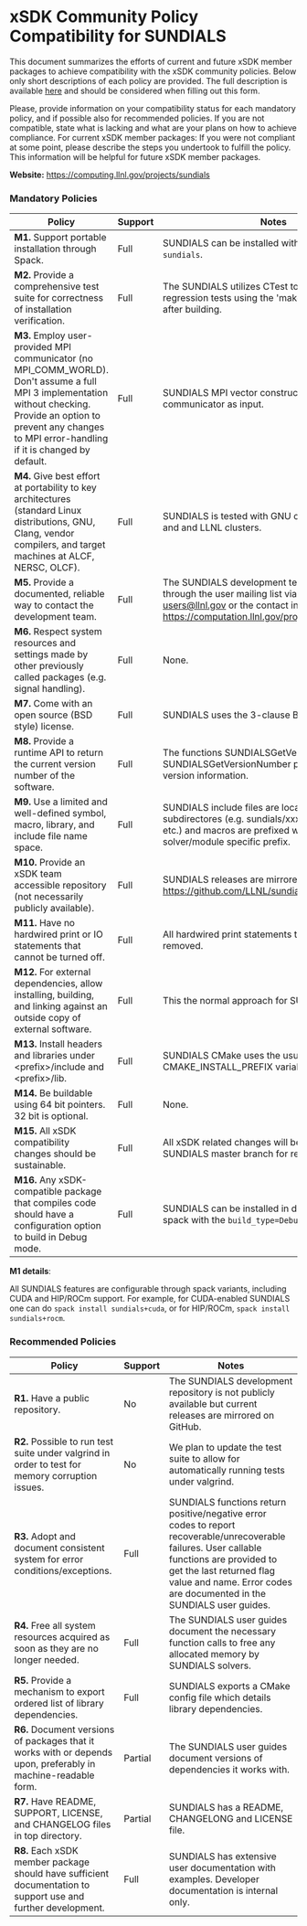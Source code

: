 # xSDK Community Policy Compatibility for SUNDIALS

This document summarizes the efforts of current and future xSDK member packages to achieve compatibility with the xSDK community policies. Below only short descriptions of each policy are provided. The full description is available [here](https://github.com/xsdk-project/xsdk-community-policies)
and should be considered when filling out this form.

Please, provide information on your compatibility status for each mandatory policy, and if possible also for recommended policies.
If you are not compatible, state what is lacking and what are your plans on how to achieve compliance.
For current xSDK member packages: If you were not compliant at some point, please describe the steps you undertook to fulfill the policy. This information will be helpful for future xSDK member packages.

**Website:**  https://computing.llnl.gov/projects/sundials

### Mandatory Policies

| Policy                 |Support| Notes                   |
|------------------------|-------|-------------------------|
|**M1.** Support portable installation through Spack. |Full| SUNDIALS can be installed with `spack install sundials`. |
|**M2.** Provide a comprehensive test suite for correctness of installation verification. |Full| The SUNDIALS utilizes CTest to run a set of regression tests using the 'make test' command after building. |
|**M3.** Employ user-provided MPI communicator (no MPI_COMM_WORLD). Don't assume a full MPI 3 implementation without checking. Provide an option to prevent any changes to MPI error-handling if it is changed by default. |Full| SUNDIALS MPI vector constructors take an MPI communicator as input. |
|**M4.** Give best effort at portability to key architectures (standard Linux distributions, GNU, Clang, vendor compilers, and target machines at ALCF, NERSC, OLCF). |Full| SUNDIALS is tested with GNU compilers on Linux and and LLNL clusters. |
|**M5.** Provide a documented, reliable way to contact the development team. |Full| The SUNDIALS development team can be reached through the user mailing list via email to sundials-users@llnl.gov or the contact information at https://computation.llnl.gov/projects/sundials/team. |
|**M6.** Respect system resources and settings made by other previously called packages (e.g. signal handling). |Full| None. |
|**M7.** Come with an open source (BSD style) license. |Full| SUNDIALS uses the 3-clause BSD license. |
|**M8.** Provide a runtime API to return the current version number of the software. |Full| The functions SUNDIALSGetVersion and SUNDIALSGetVersionNumber provide SUNDIALS version information. |
|**M9.** Use a limited and well-defined symbol, macro, library, and include file name space. |Full| SUNDIALS include files are located in subdirectores (e.g. sundials/xxx.h, cvode/xxx.h, etc.) and macros are prefixed with with SUN or a solver/module specific prefix. |
|**M10.** Provide an xSDK team accessible repository (not necessarily publicly available). |Full| SUNDIALS releases are mirrored on GitHub at https://github.com/LLNL/sundials. |
|**M11.** Have no hardwired print or IO statements that cannot be turned off. |Full| All hardwired print statements to stdout have been removed. |
|**M12.** For external dependencies, allow installing, building, and linking against an outside copy of external software. |Full| This the normal approach for SUNDIALS. |
|**M13.** Install headers and libraries under \<prefix\>/include and \<prefix\>/lib. |Full| SUNDIALS CMake uses the usual CMAKE_INSTALL_PREFIX variable. |
|**M14.** Be buildable using 64 bit pointers. 32 bit is optional. |Full| None. |
|**M15.** All xSDK compatibility changes should be sustainable. |Full| All xSDK related changes will be merged into the SUNDIALS master branch for release. |
|**M16.** Any xSDK-compatible package that compiles code should have a configuration option to build in Debug mode. |Full| SUNDIALS can be installed in debug mode via spack with the `build_type=Debug` variant. |

**M1 details**: 

All SUNDIALS features are configurable through spack variants, including CUDA and HIP/ROCm support. For example, for CUDA-enabled SUNDIALS one can do `spack install sundials+cuda`, or for HIP/ROCm, `spack install sundials+rocm`.

### Recommended Policies

| Policy                 |Support| Notes                   |
|------------------------|-------|-------------------------|
|**R1.** Have a public repository. |No| The SUNDIALS development repository is not publicly available but current releases are mirrored on GitHub. |
|**R2.** Possible to run test suite under valgrind in order to test for memory corruption issues. |No| We plan to update the test suite to allow for automatically running tests under valgrind. |
|**R3.** Adopt and document consistent system for error conditions/exceptions. |Full| SUNDIALS functions return positive/negative error codes to report recoverable/unrecoverable failures. User callable functions are provided to get the last returned flag value and name. Error codes are documented in the SUNDIALS user guides.|
|**R4.** Free all system resources acquired as soon as they are no longer needed. |Full| The SUNDIALS user guides document the necessary function calls to free any allocated memory by SUNDIALS solvers. |
|**R5.** Provide a mechanism to export ordered list of library dependencies. |Full| SUNDIALS exports a CMake config file which details library dependencies. |
|**R6.** Document versions of packages that it works with or depends upon, preferably in machine-readable form.  |Partial| The SUNDIALS user guides document versions of dependencies it works with. |
|**R7.** Have README, SUPPORT, LICENSE, and CHANGELOG files in top directory.  |Partial| SUNDIALS has a README, CHANGELONG and LICENSE file. |
|**R8.** Each xSDK member package should have sufficient documentation to support use and further development. |Full| SUNDIALS has extensive user documentation with examples. Developer documentation is internal only.|
